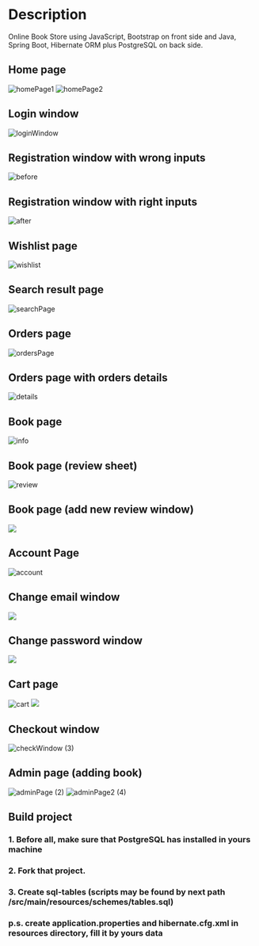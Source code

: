 # Description
Online Book Store using JavaScript, Bootstrap on front side and Java, Spring Boot, Hibernate ORM plus PostgreSQL on back side. 

## Home page  
![homePage1](https://user-images.githubusercontent.com/90979711/200373410-2f71f75b-8ae6-4d1c-902d-5f5025c86842.png)
![homePage2](https://user-images.githubusercontent.com/90979711/200373427-4e1e622a-cf68-48d0-b99f-d71d64269bf9.png)

## Login window  
![loginWindow](https://user-images.githubusercontent.com/90979711/195913064-ec40fdfd-58fc-4547-8b2f-eaeebc692275.png)

## Registration window with wrong inputs
![before](https://user-images.githubusercontent.com/90979711/197844785-387671f7-68e3-420e-b8ea-f2f5ff6a7868.png)

## Registration window with right inputs
![after](https://user-images.githubusercontent.com/90979711/197845036-311e0598-c024-42df-9b93-21e8ac5eb0c0.png)

## Wishlist page
![wishlist](https://user-images.githubusercontent.com/90979711/195894392-1af9dccf-ec9d-40c8-9ef3-2ff992dca334.png)

## Search result page
![searchPage](https://user-images.githubusercontent.com/90979711/195913903-6b3fdbab-11a1-4614-b329-2779e2aa11a7.png)

## Orders page
![ordersPage](https://user-images.githubusercontent.com/90979711/198998787-4987558d-179f-464e-af73-9cef35256ccd.png)

## Orders page with orders details
![details](https://user-images.githubusercontent.com/90979711/199796042-ac81559f-dc76-4cc1-82e6-fc390be10bb6.png)

## Book page
![info](https://user-images.githubusercontent.com/90979711/200186542-f4d10176-65be-469b-be2d-8fc7b35bd683.png)

## Book page (review sheet)
![review](https://user-images.githubusercontent.com/90979711/201035851-d235d0d1-2429-471b-80ac-f0e9d605dca8.png)

## Book page (add new review window)
![](../../Users/user/Pictures/Screenshots/addReview.png)

## Account Page
![account](https://user-images.githubusercontent.com/90979711/202753952-6dc2f984-79e3-43a7-93f0-527d7dc9cba1.png)

## Change email window
![](../../Users/user/Pictures/Screenshots/changeEmail.png)

## Change password window
![](../../Users/user/Pictures/Screenshots/changePassword.png)

## Cart page
![cart](https://user-images.githubusercontent.com/90979711/201936815-1d51b25e-10b0-40f7-8414-e03b4e114011.png)
![](../../Users/user/Pictures/Screenshots/cart2.png)

## Checkout window
![checkWindow (3)](https://user-images.githubusercontent.com/90979711/197407387-a0e88499-92ca-44b5-a33d-f1961a2189ab.png)

## Admin page (adding book)  
![adminPage (2)](https://user-images.githubusercontent.com/90979711/191738341-30f25745-851e-4281-a479-39965f2ff7d5.png)
![adminPage2 (4)](https://user-images.githubusercontent.com/90979711/191739013-95c98f7b-a7fd-4661-9401-38482ee62b87.png)

## Build project
### 1. Before all, make sure that PostgreSQL has installed in yours machine
### 2. Fork that project.
### 3. Create sql-tables (scripts may be found by next path /src/main/resources/schemes/tables.sql)

### p.s. create application.properties and hibernate.cfg.xml in resources directory, fill it by yours data

